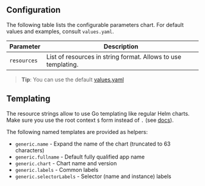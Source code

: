 <!---
The README.md file is automatically generated with helm-docs!

Edit the README.gotmpl.md template instead.
-->

## Configuration

The following table lists the configurable parameters chart. For default values and examples, consult `values.yaml`.

| Parameter      | Description                                                   |
| ---            | ---                                                           |
| `resources`    | List of resources in string format. Allows to use templating. |

> **Tip**: You can use the default [values.yaml](values.yaml)

## Templating

The resource strings allow to use Go templating like regular Helm charts.
Make sure you use the root context `$` form instead of `.` (see [docs](https://helm.sh/docs/chart_template_guide/variables/)).

The following named templates are provided as helpers:
* `generic.name` - Expand the name of the chart (truncated to 63 characters)
* `generic.fullname` - Default fully qualified app name
* `generic.chart` - Chart name and version
* `generic.labels` - Common labels
* `generic.selectorLabels` - Selector (name and instance) labels
